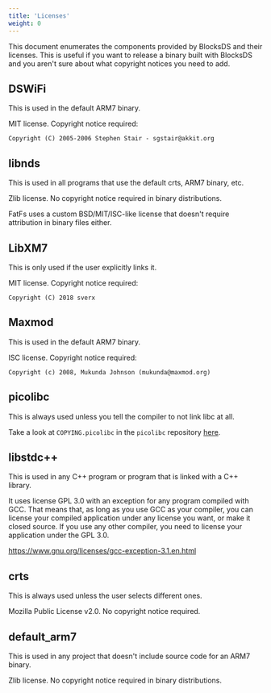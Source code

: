 ```yaml
---
title: 'Licenses'
weight: 0
---
```


This document enumerates the components provided by BlocksDS and their licenses.
This is useful if you want to release a binary built with BlocksDS and you
aren't sure about what copyright notices you need to add.

## DSWiFi

This is used in the default ARM7 binary.

MIT license. Copyright notice required:

```
Copyright (C) 2005-2006 Stephen Stair - sgstair@akkit.org
```

## libnds

This is used in all programs that use the default crts, ARM7 binary, etc.

Zlib license. No copyright notice required in binary distributions.

FatFs uses a custom BSD/MIT/ISC-like license that doesn't require attribution in
binary files either.

## LibXM7

This is only used if the user explicitly links it.

MIT license. Copyright notice required:

```
Copyright (C) 2018 sverx
```

## Maxmod

This is used in the default ARM7 binary.

ISC license. Copyright notice required:

```
Copyright (c) 2008, Mukunda Johnson (mukunda@maxmod.org)
```

## picolibc

This is always used unless you tell the compiler to not link libc at all.

Take a look at `COPYING.picolibc` in the `picolibc` repository
[here](https://github.com/WonderfulToolchain/wf-picolibc/blob/wonderful/COPYING.picolibc).

## libstdc++

This is used in any C++ program or program that is linked with a C++ library.

It uses license GPL 3.0 with an exception for any program compiled with GCC.
That means that, as long as you use GCC as your compiler, you can license your
compiled application under any license you want, or make it closed source. If
you use any other compiler, you need to license your application under the
GPL 3.0.

https://www.gnu.org/licenses/gcc-exception-3.1.en.html

## crts

This is always used unless the user selects different ones.

Mozilla Public License v2.0. No copyright notice required.

## default\_arm7

This is used in any project that doesn't include source code for an ARM7 binary.

Zlib license. No copyright notice required in binary distributions.
